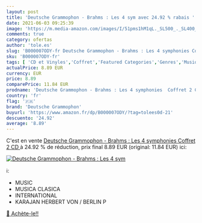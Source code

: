 ```yaml
---
layout: post
title: 'Deutsche Grammophon - Brahms : Les 4 sym avec 24.92 % rabais '
date: 2021-06-03 09:25:39
image: 'https://m.media-amazon.com/images/I/51pms1hM1qL._SL500_._SL400_.jpg'
comments: true
category: ofertas
author: 'tole.es'
slug: 'B000007ODY-fr Deutsche Grammophon - Brahms : Les 4 symphonies Coffret 2 CD'
sku: 'B000007ODY-fr'
tags: [ 'CD et Vinyles','Coffret','Featured Categories','Genres','Musique classique','Musique symphonique','Oeuvres orchestrales, concertos et symphonies','deutsche grammophon', ]
actualPrice: 8.89 EUR
currency: EUR
price: 8.89
comparePrice: 11.84 EUR
prodname: 'Deutsche Grammophon - Brahms : Les 4 symphonies  Coffret 2 CD '
country: 'fr'
flag: '🇫🇷'
brand: 'Deutsche Grammophon'
buyurl: 'https://www.amazon.fr/dp/B000007ODY/?tag=tolees0d-21'
descuento: '24.92'
average: '8.89'
---
```


C'est en vente [Deutsche Grammophon - Brahms : Les 4 symphonies  Coffret 2 CD ](https://www.amazon.fr/dp/B000007ODY/?tag=tolees0d-21)  à  24.92 % de réduction, prix final  8.89 EUR (original: 11.84 EUR) ici:

[![Deutsche Grammophon - Brahms : Les 4 sym](https://m.media-amazon.com/images/I/51pms1hM1qL._SL500_._SL400_.jpg)](https://www.amazon.fr/dp/B000007ODY/?tag=tolees0d-21)

ℹ️:

- MUSIC
- MUSICA CLASICA
- INTERNATIONAL
- KARAJAN HERBERT VON / BERLIN P

[🛒 Achète-le!!](https://www.amazon.fr/dp/B000007ODY/?tag=tolees0d-21)
